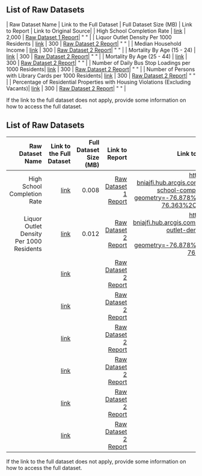 ## List of Raw Datasets


| Raw Dataset Name                                    | Link to the Full Dataset      | Full Dataset Size (MB)  | Link to Report | Link to Original Source|
| High School Completion Rate                         | [link](link/to/full/dataset1) | 2,000 | [Raw Dataset 1 Report](link/to/report1)| " " |
| Liquor Outlet Density Per 1000 Residents            | [link](link/to/full/dataset2) | 300 | [Raw Dataset 2 Report](link/to/report2)| " " |
| Median Household Income                             | [link](link/to/full/dataset2) | 300 | [Raw Dataset 2 Report](link/to/report2)| " " |
| Mortality By Age (15 - 24)                          | [link](link/to/full/dataset2) | 300 | [Raw Dataset 2 Report](link/to/report2)| " " |
| Mortality By Age (25 - 44)                          | [link](link/to/full/dataset2) | 300 | [Raw Dataset 2 Report](link/to/report2)| " " |
| Number of Daily Bus Stop Loadings per 1000 Residents| [link](link/to/full/dataset2) | 300 | [Raw Dataset 2 Report](link/to/report2)| " " |
| Number of Persons with Library Cards per 1000 Residents| [link](link/to/full/dataset2) | 300 | [Raw Dataset 2 Report](link/to/report2)| " " |
| Percentage of Residential Properties with Housing Violations (Excluding Vacants)| [link](link/to/full/dataset2) | 300 | [Raw Dataset 2 Report](link/to/report2)| " " |



If the link to the full dataset does not apply, provide some information on how to access the full dataset. 

## List of Raw Datasets


| Raw Dataset Name | Link to the Full Dataset   | Full Dataset Size (MB)  | Link to Report | Link to Original Source |
| ---:| ---: | ---: | ---: | --:|
| High School Completion Rate | [link](link/to/full/dataset1) | 0.008 | [Raw Dataset 1 Report](link/to/report1)|https://vital-signs-bniajfi.hub.arcgis.com/datasets/high-school-completion-rate/data?geometry=-76.878%2C39.192%2C-76.363%2C39.378&page=5|
| Liquor Outlet Density Per 1000 Residents | [link](link/to/full/dataset2) | 0.012 | [Raw Dataset 2 Report](link/to/report2)|https://vital-signs-bniajfi.hub.arcgis.com/datasets/liquor-outlet-density-per-1000-residents/data?geometry=-76.878%2C39.192%2C-76.363%2C39.378|
|  | [link](link/to/full/dataset2) |  | [Raw Dataset 2 Report](link/to/report2)| |
|  | [link](link/to/full/dataset2) |  | [Raw Dataset 2 Report](link/to/report2)| |
|  | [link](link/to/full/dataset2) |  | [Raw Dataset 2 Report](link/to/report2)| |
|  | [link](link/to/full/dataset2) |  | [Raw Dataset 2 Report](link/to/report2)| |
|  | [link](link/to/full/dataset2) |  | [Raw Dataset 2 Report](link/to/report2)| |
|  | [link](link/to/full/dataset2) |  | [Raw Dataset 2 Report](link/to/report2)| |

If the link to the full dataset does not apply, provide some information on how to access the full dataset. 


